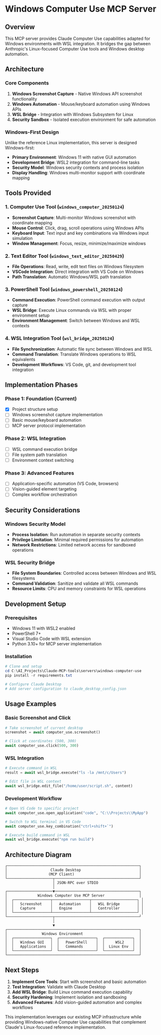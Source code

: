 # Windows Computer Use MCP Server

## Overview

This MCP server provides Claude Computer Use capabilities adapted for Windows environments with WSL integration. It bridges the gap between Anthropic's Linux-focused Computer Use tools and Windows desktop automation.

## Architecture

### Core Components

1. **Windows Screenshot Capture** - Native Windows API screenshot functionality
2. **Windows Automation** - Mouse/keyboard automation using Windows APIs  
3. **WSL Bridge** - Integration with Windows Subsystem for Linux
4. **Security Sandbox** - Isolated execution environment for safe automation

### Windows-First Design

Unlike the reference Linux implementation, this server is designed Windows-first:

- **Primary Environment**: Windows 11 with native GUI automation
- **Development Bridge**: WSL2 integration for command-line tasks
- **Security Model**: Windows security contexts and process isolation
- **Display Handling**: Windows multi-monitor support with coordinate mapping

## Tools Provided

### 1. Computer Use Tool (`windows_computer_20250124`)
- **Screenshot Capture**: Multi-monitor Windows screenshot with coordinate mapping
- **Mouse Control**: Click, drag, scroll operations using Windows APIs
- **Keyboard Input**: Text input and key combinations via Windows input simulation
- **Window Management**: Focus, resize, minimize/maximize windows

### 2. Text Editor Tool (`windows_text_editor_20250429`) 
- **File Operations**: Read, write, edit text files on Windows filesystem
- **VSCode Integration**: Direct integration with VS Code on Windows
- **Path Translation**: Automatic Windows/WSL path translation

### 3. PowerShell Tool (`windows_powershell_20250124`)
- **Command Execution**: PowerShell command execution with output capture
- **WSL Bridge**: Execute Linux commands via WSL with proper environment setup
- **Environment Management**: Switch between Windows and WSL contexts

### 4. WSL Integration Tool (`wsl_bridge_20250124`)
- **File Synchronization**: Automatic file sync between Windows and WSL
- **Command Translation**: Translate Windows operations to WSL equivalents
- **Development Workflows**: VS Code, git, and development tool integration

## Implementation Phases

### Phase 1: Foundation (Current)
- [x] Project structure setup
- [ ] Windows screenshot capture implementation
- [ ] Basic mouse/keyboard automation
- [ ] MCP server protocol implementation

### Phase 2: WSL Integration 
- [ ] WSL command execution bridge
- [ ] File system path translation
- [ ] Environment context switching

### Phase 3: Advanced Features
- [ ] Application-specific automation (VS Code, browsers)
- [ ] Vision-guided element targeting
- [ ] Complex workflow orchestration

## Security Considerations

### Windows Security Model
- **Process Isolation**: Run automation in separate security contexts
- **Privilege Limitation**: Minimal required permissions for automation
- **Network Restrictions**: Limited network access for sandboxed operations

### WSL Security Bridge
- **File System Boundaries**: Controlled access between Windows and WSL filesystems
- **Command Validation**: Sanitize and validate all WSL commands
- **Resource Limits**: CPU and memory constraints for WSL operations

## Development Setup

### Prerequisites
- Windows 11 with WSL2 enabled
- PowerShell 7+ 
- Visual Studio Code with WSL extension
- Python 3.10+ for MCP server implementation

### Installation
```powershell
# Clone and setup
cd C:\AI_Projects\Claude-MCP-tools\servers\windows-computer-use
pip install -r requirements.txt

# Configure Claude Desktop
# Add server configuration to claude_desktop_config.json
```

## Usage Examples

### Basic Screenshot and Click
```python
# Take screenshot of current desktop
screenshot = await computer_use.screenshot()

# Click at coordinates (500, 300)
await computer_use.click(500, 300)
```

### WSL Integration
```python
# Execute command in WSL
result = await wsl_bridge.execute("ls -la /mnt/c/Users")

# Edit file in WSL context
await wsl_bridge.edit_file("/home/user/script.sh", content)
```

### Development Workflow
```python
# Open VS Code to specific project
await computer_use.open_application("code", "C:\\Projects\\MyApp")

# Switch to WSL terminal in VS Code
await computer_use.key_combination("ctrl+shift+`")

# Execute build command in WSL
await wsl_bridge.execute("npm run build")
```

## Architecture Diagram

```
┌─────────────────────────────────────────────────────────────┐
│                    Claude Desktop                           │
│                   (MCP Client)                              │
└─────────────────────┬───────────────────────────────────────┘
                      │ JSON-RPC over STDIO
                      │
┌─────────────────────▼───────────────────────────────────────┐
│              Windows Computer Use MCP Server                │
│  ┌─────────────────┬─────────────────┬─────────────────────┐ │
│  │   Screenshot    │   Automation    │   WSL Bridge        │ │
│  │   Capture       │   Engine        │   Controller        │ │
│  └─────────────────┴─────────────────┴─────────────────────┘ │
└─────────────────────┬───────────────────────────────────────┘
                      │
                      ▼
┌─────────────────────────────────────────────────────────────┐
│                Windows Environment                          │
│  ┌─────────────────┐  ┌─────────────────┐  ┌─────────────┐  │
│  │   Windows GUI   │  │   PowerShell    │  │     WSL2    │  │
│  │   Applications  │  │   Commands      │  │  Linux Env  │  │
│  └─────────────────┘  └─────────────────┘  └─────────────┘  │
└─────────────────────────────────────────────────────────────┘
```

## Next Steps

1. **Implement Core Tools**: Start with screenshot and basic automation
2. **Test Integration**: Validate with Claude Desktop 
3. **Add WSL Bridge**: Build Linux command execution capability
4. **Security Hardening**: Implement isolation and sandboxing
5. **Advanced Features**: Add vision-guided automation and complex workflows

This implementation leverages our existing MCP infrastructure while providing Windows-native Computer Use capabilities that complement Claude's Linux-focused reference implementation.